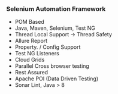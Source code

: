 ### Selenium Automation Framework


- POM Based
- Java, Maven, Selenium, Test NG
- Thread Local Support → Thread Safety
- Allure Report
- Property. / Config Support
- Test NG Listeners
- Cloud Grids
- Parallel Cross browser testing
- Rest Assured
- Apache POI (Data Driven Testing)
- Sonar Lint, Java > 8
